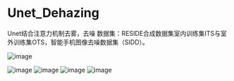# Unet_Dehazing
Unet结合注意力机制去雾，去噪
数据集：RESIDE合成数据集室内训练集ITS与室外训练集OTS，智能手机图像去噪数据集（SIDD）。

![image](https://github.com/user-attachments/assets/e72f7a28-b8a5-4d53-8640-cdd29714b257)

![image](https://github.com/user-attachments/assets/d13ea83a-791b-49a7-ad8c-0528b7f07498)
![image](https://github.com/user-attachments/assets/e62f92ff-2815-4781-a806-63623e94eda8)
![image](https://github.com/user-attachments/assets/46af745a-d182-4f63-ad6e-5a3c60068df8)
![image](https://github.com/user-attachments/assets/1b54a7c7-579b-44cb-8e37-346d54d970e9)
